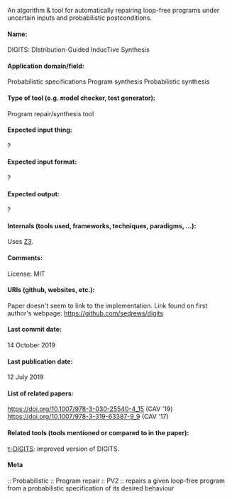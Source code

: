 An algorithm & tool for automatically repairing loop-free programs under uncertain inputs and probabilistic postconditions.

#### Name:
DIGITS: DIstribution-Guided InducTive Synthesis

#### Application domain/field:
Probabilistic specifications
Program synthesis
Probabilistic synthesis

#### Type of tool (e.g. model checker, test generator):
Program repair/synthesis tool

#### Expected input thing:
?

#### Expected input format:
?

#### Expected output:
?

#### Internals (tools used, frameworks, techniques, paradigms, ...):
Uses [Z3](Solvers/SMT/Z3.md).

#### Comments:
License: MIT

#### URIs (github, websites, etc.):
Paper doesn't seem to link to the implementation. Link found on first author's webpage: https://github.com/sedrews/digits

#### Last commit date:
14 October 2019

#### Last publication date:
12 July 2019

#### List of related papers:
https://doi.org/10.1007/978-3-030-25540-4_15 (CAV '19)
https://doi.org/10.1007/978-3-319-63387-9_9 (CAV '17)

#### Related tools (tools mentioned or compared to in the paper):
[τ-DIGITS](τ-DIGITS.md): improved version of DIGITS.

#### Meta
:: Probabilistic
:: Program repair
:: PV2 :: repairs a given loop-free program from a probabilistic specification of its desired behaviour